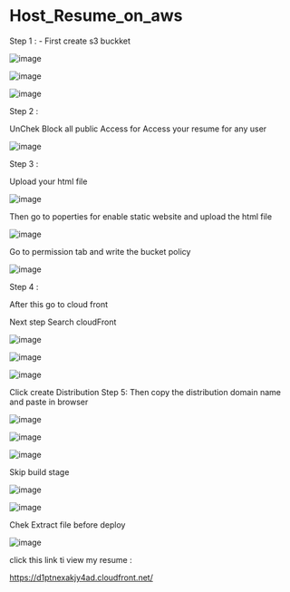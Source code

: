 # Host_Resume_on_aws


   Step 1 : -
First create s3 buckket
 
![image](https://github.com/subhamo1/Host_Resume_on_aws/assets/101514854/7a6a6d5a-caa1-4cdb-b2b4-3902b4cef1e4)


![image](https://github.com/subhamo1/Host_Resume_on_aws/assets/101514854/de7bcc29-ccf5-456f-88ac-b39867f7c78b)


![image](https://github.com/subhamo1/Host_Resume_on_aws/assets/101514854/a9751864-e0b9-48b1-b6de-33106cb25b8a)










 

   Step 2 :

UnChek Block all public Access for Access your resume for  any user
 

  
![image](https://github.com/subhamo1/Host_Resume_on_aws/assets/101514854/d83ff650-940e-4f41-ac87-a816f69e7aa7)











 Step 3  :
   
Upload your html file 

![image](https://github.com/subhamo1/Host_Resume_on_aws/assets/101514854/a6f720df-c0ef-4c7c-a498-c6e3c7f28f93)


 



Then go to poperties for enable static website and upload the html file

![image](https://github.com/subhamo1/Host_Resume_on_aws/assets/101514854/7c1218f8-beea-44b9-8c32-852c3fcb850f)
 


Go to permission tab and write the bucket policy

![image](https://github.com/subhamo1/Host_Resume_on_aws/assets/101514854/1faeb17e-4cca-4ba4-86b3-1b0ee104b7a7)


 

Step 4  :

After this go to cloud front 









Next step 
Search cloudFront 
 
![image](https://github.com/subhamo1/Host_Resume_on_aws/assets/101514854/fb46b98c-4fc0-4667-910c-4c2c68d4cc30)



![image](https://github.com/subhamo1/Host_Resume_on_aws/assets/101514854/d7a6a898-61ba-4141-bc71-93f131912c3f)


![image](https://github.com/subhamo1/Host_Resume_on_aws/assets/101514854/be49805e-c3d8-4397-ab44-d2911294a40a)



 
 
 Click create Distribution
Step 5: Then copy the distribution domain name and paste in browser



![image](https://github.com/subhamo1/Host_Resume_on_aws/assets/101514854/88260633-0b3f-492d-a2cd-a683c5faf5bf)





 ![image](https://github.com/subhamo1/Host_Resume_on_aws/assets/101514854/4a1b9fe4-c483-4fdb-8f1e-e384218f2cd3)




![image](https://github.com/subhamo1/Host_Resume_on_aws/assets/101514854/bf9ccb2d-9e0f-4786-a5cb-ac53af981d8d)

 

 

Skip build stage
 
 
![image](https://github.com/subhamo1/Host_Resume_on_aws/assets/101514854/75eb817e-a98d-45c5-8286-b143283a6f9b)


![image](https://github.com/subhamo1/Host_Resume_on_aws/assets/101514854/426412b3-a860-4f3e-8c16-2a10cb8144fd)


Chek Extract file before deploy

 

![image](https://github.com/subhamo1/Host_Resume_on_aws/assets/101514854/8a5c1f01-a7ca-4712-a81b-e06ccf308c6d)


click this link ti view my resume :

https://d1ptnexakjy4ad.cloudfront.net/

